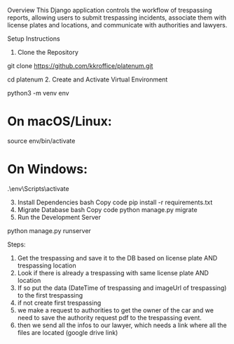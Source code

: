 Overview
This Django application controls the workflow of trespassing reports, allowing users to submit trespassing incidents, associate them with license plates and locations, and communicate with authorities and lawyers.

Setup Instructions
1. Clone the Repository

git clone https://github.com/kkroffice/platenum.git

cd platenum
2. Create and Activate Virtual Environment

python3 -m venv env
# On macOS/Linux:
source env/bin/activate
# On Windows:
.\env\Scripts\activate


3. Install Dependencies
bash
Copy code
pip install -r requirements.txt
4. Migrate Database
bash
Copy code
python manage.py migrate
5. Run the Development Server

python manage.py runserver

Steps:

1. Get the trespassing and save it to the DB based on license plate AND trespassing location
2. Look if there is already a trespassing with same license plate AND location
3. If so put the data (DateTime of trespassing and imageUrl of trespassing) to the first trespassing
4. if not create first trespassing
5. we make a request to authorities to get the owner of the car and we need to save the authority request pdf to the trespassing event.
6. then we send all the infos to our lawyer, which needs a link where all the files are located (google drive link) 



